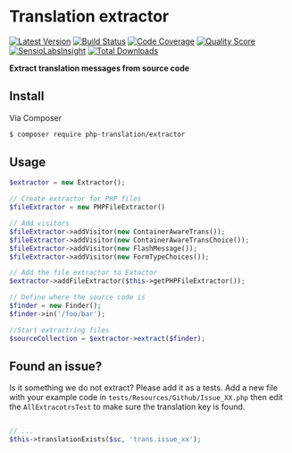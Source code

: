 # Translation extractor

[![Latest Version](https://img.shields.io/github/release/php-translation/extractor.svg?style=flat-square)](https://github.com/php-translation/extractor/releases)
[![Build Status](https://travis-ci.org/php-translation/extractor.svg?branch=master)](http://travis-ci.org/php-translation/extractor)
[![Code Coverage](https://img.shields.io/scrutinizer/coverage/g/php-translation/extractor.svg?style=flat-square)](https://scrutinizer-ci.com/g/php-translation/extractor)
[![Quality Score](https://img.shields.io/scrutinizer/g/php-translation/extractor.svg?style=flat-square)](https://scrutinizer-ci.com/g/php-translation/extractor)
[![SensioLabsInsight](https://insight.sensiolabs.com/projects/a5ae0cbe-f213-4ba6-94da-e9cffed86256/mini.png)](https://insight.sensiolabs.com/projects/a5ae0cbe-f213-4ba6-94da-e9cffed86256)
[![Total Downloads](https://img.shields.io/packagist/dt/php-translation/extractor.svg?style=flat-square)](https://packagist.org/packages/php-translation/extractor)

**Extract translation messages from source code**


## Install

Via Composer

``` bash
$ composer require php-translation/extractor
```

## Usage

```php
$extractor = new Extractor();

// Create extractor for PHP files
$fileExtractor = new PHPFileExtractor()

// Add visitors
$fileExtractor->addVisitor(new ContainerAwareTrans());
$fileExtractor->addVisitor(new ContainerAwareTransChoice());
$fileExtractor->addVisitor(new FlashMessage());
$fileExtractor->addVisitor(new FormTypeChoices());

// Add the file extractor to Extactor
$extractor->addFileExtractor($this->getPHPFileExtractor());

// Define where the source code is
$finder = new Finder();
$finder->in('/foo/bar');

//Start extractring files
$sourceCollection = $extractor->extract($finder);
```

## Found an issue?

Is it something we do not extract? Please add it as a tests. Add a new file with your example code in
`tests/Resources/Github/Issue_XX.php` then edit the `AllExtracotrsTest` to make sure the translation
key is found. 

```php

// ...
$this->translationExists($sc, 'trans.issue_xx');

```
